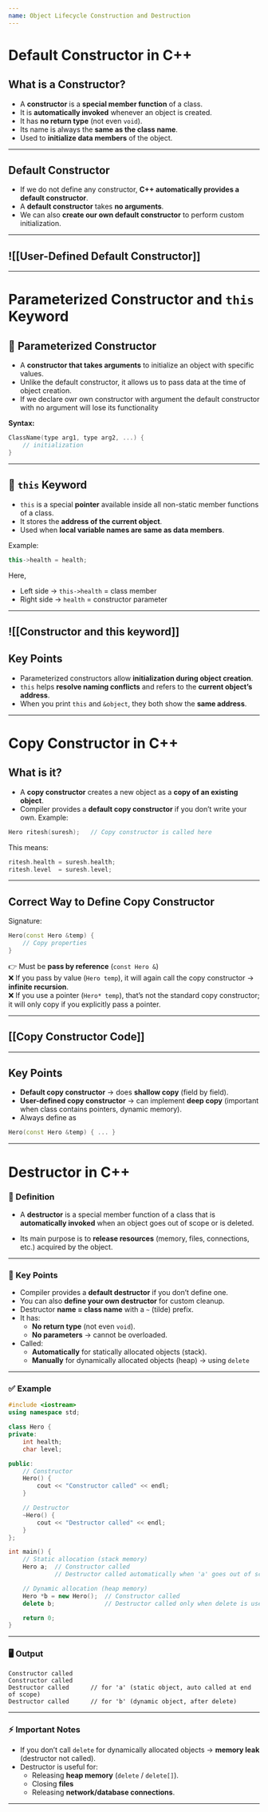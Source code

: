```yaml
---
name: Object Lifecycle Construction and Destruction
---
```




# Default Constructor in C++

## What is a Constructor?

- A **constructor** is a **special member function** of a class.
- It is **automatically invoked** whenever an object is created.
- It has **no return type** (not even `void`).
- Its name is always the **same as the class name**.
- Used to **initialize data members** of the object.

---

## Default Constructor

- If we do not define any constructor, **C++ automatically provides a default constructor**.
- A **default constructor** takes **no arguments**.
- We can also **create our own default constructor** to perform custom initialization.
---
##  ![[User-Defined Default Constructor]]

---

# Parameterized Constructor and `this` Keyword

## 🔹 Parameterized Constructor

- A **constructor that takes arguments** to initialize an object with specific values.
- Unlike the default constructor, it allows us to pass data at the time of object creation.
- If we declare owr own constructor with argument the default constructor with no argument will lose its functionality 

**Syntax:**

```cpp
ClassName(type arg1, type arg2, ...) {
    // initialization
}
```

---

## 🔹 `this` Keyword

- `this` is a special **pointer** available inside all non-static member functions of a class.    
- It stores the **address of the current object**.
- Used when **local variable names are same as data members**.

Example:

```cpp
this->health = health;
```

Here,

- Left side → `this->health` = class member
- Right side → `health` = constructor parameter

---
## ![[Constructor and this keyword]]
## Key Points

- Parameterized constructors allow **initialization during object creation**.
- `this` helps **resolve naming conflicts** and refers to the **current object’s address**.
- When you print `this` and `&object`, they both show the **same address**.

---

# Copy Constructor in C++

## What is it?

- A **copy constructor** creates a new object as a **copy of an existing object**.
- Compiler provides a **default copy constructor** if you don’t write your own.
Example:

```cpp
Hero ritesh(suresh);   // Copy constructor is called here
```

This means:

```cpp
ritesh.health = suresh.health;
ritesh.level  = suresh.level;
```

---

## Correct Way to Define Copy Constructor

Signature:

```cpp
Hero(const Hero &temp) {
    // Copy properties
}
```

👉 Must be **pass by reference** (`const Hero &`)  
❌ If you pass by value (`Hero temp`), it will again call the copy constructor → **infinite recursion**.  
❌ If you use a pointer (`Hero* temp`), that’s not the standard copy constructor; it will only copy if you explicitly pass a pointer.

---
## [[Copy Constructor Code]]

---
## Key Points

- **Default copy constructor** → does **shallow copy** (field by field).
- **User-defined copy constructor** → can implement **deep copy** (important when class contains pointers, dynamic memory).
- Always define as
```cpp
Hero(const Hero &temp) { ... }
 ```

---

# Destructor in C++

### 📌 Definition

- A **destructor** is a special member function of a class that is **automatically invoked** when an object goes out of scope or is deleted.
    
- Its main purpose is to **release resources** (memory, files, connections, etc.) acquired by the object.
    

---

### 🔑 Key Points

- Compiler provides a **default destructor** if you don’t define one.
- You can also **define your own destructor** for custom cleanup.
- Destructor **name = class name** with a `~` (tilde) prefix.
- It has:
    - **No return type** (not even `void`).
    - **No parameters** → cannot be overloaded.        
- Called:
    - **Automatically** for statically allocated objects (stack).
    - **Manually** for dynamically allocated objects (heap) → using `delete`        

---

### ✅ Example

```cpp
#include <iostream>
using namespace std;

class Hero {
private:
    int health;
    char level;

public:
    // Constructor
    Hero() {
        cout << "Constructor called" << endl;
    }

    // Destructor
    ~Hero() {
        cout << "Destructor called" << endl;
    }
};

int main() {
    // Static allocation (stack memory)
    Hero a;  // Constructor called
             // Destructor called automatically when 'a' goes out of scope

    // Dynamic allocation (heap memory)
    Hero *b = new Hero();  // Constructor called
    delete b;              // Destructor called only when delete is used

    return 0;
}
```

---

### 🖥️ Output

```
Constructor called
Constructor called
Destructor called      // for 'a' (static object, auto called at end of scope)
Destructor called      // for 'b' (dynamic object, after delete)
```

---

### ⚡ Important Notes

- If you don’t call `delete` for dynamically allocated objects → **memory leak** (destructor not called).
- Destructor is useful for:
    - Releasing **heap memory** (`delete` / `delete[]`).
    - Closing **files**        
    - Releasing **network/database connections**.

---

